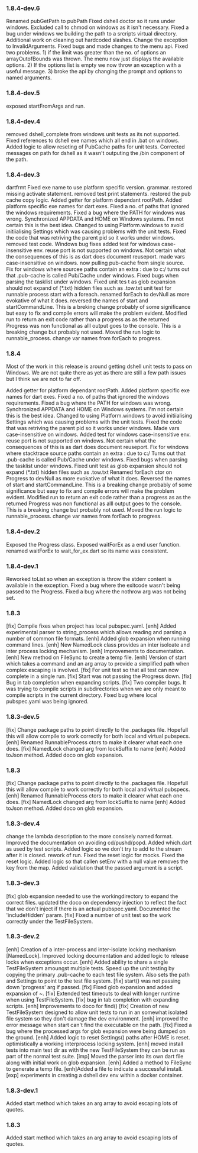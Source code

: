 ### 1.8.4-dev.6
Renamed pubGetPath to pubPath
Fixed dshell doctor so it runs under windows.
Excluded call to chmod on windows as it isn't necessary.
Fixed a bug under windows we building the path to a srcripts virtual directory. 
Additional work on cleaning out hardcoded slashes.
Change the exception to InvalidArguments.
Fixed bugs and made changes to the menu api.
  Fixed two problems. 1) if the limit was greater than the no. of options an arrayOutofBounds was thrown. The menu now just displays the available options. 2) If the options list is empty we now throw an exception with a useful message. 3) broke the api by changing the prompt and options to named arguments.

### 1.8.4-dev.5
exposed startFromArgs and run.

### 1.8.4-dev.4
removed dshell_complete from windows unit tests as its not supported.
Fixed references to dshell exe names which all end in .bat on windows. 
Added logic to allow reseting of PubCache paths for unit tests.
Corrected messages on path for dshell as it wasn't outputing the /bin component of the path.

### 1.8.4-dev.3
dartfrmt
Fixed exe name to use platform specific version.
grammar.
restored missing activate statement.
removed test print statements. restored the pub cache copy logic.
Added getter for platform dependant rootPath. Added platform specific exe names for dart exes. Fixed a no. of paths that ignored the windows requirements. Fixed a bug where the PATH for windows was wrong.
Synchronized APPDATA and HOME on Windows systems. I'm not certain this is the best idea.
Changed to using Platform.windows to avoid initiialising Settings which was causing problems with the unit tests.
Fixed the code that was retriving the parent pid so it works under windows.
removed test code.
Windows bug fixes
added test for windows case-insensitive env.
reuse port is not supported on windows. Not certain what the consequences of this is as dart does document reuseport.
made vars case-insensitive on windows.
now pulling pub-cache from single source.
Fix for windows where sourcee paths contain an extra : due to c:/
turns out that .pub-cache is called Pub/Cache under windows.
Fixed bugs when parsing the tasklist under windows.
Fixed unit tes t as glob expansion should not expand of (*.txt) hidden files such as .tow.txt
unit test for runnable process start with a foreach.
renamed forEach to devNull as more evokative of what it does.
reversed the names of start and startCommandLine. This is a breking change probably of some significance but easy to fix and compile errors will make the problem evident.
Modified run to return an exit code rather than a progress as as the returned Progress was non functional as alll output goes to the console. This is a breaking change but probably not used. Moved the run logic to runnable_process.
change var names from forEach to progress.

### 1.8.4
Most of the work in this release is around getting dshell unit tests to pass on Windows.
We are not quite there as yet as there are still a few path issues but I think we are not to far off.

Added getter for platform dependant rootPath. 
Added platform specific exe names for dart exes. 
Fixed a no. of paths that ignored the windows requirements. 
Fixed a bug where the PATH for windows was wrong.
Synchronized APPDATA and HOME on Windows systems. I'm not certain this is the best idea.
Changed to using Platform.windows to avoid initiialising Settings which was causing problems with the unit tests.
Fixed the code that was retriving the parent pid so it works under windows.
Made vars case-insensitive on windows.
Added test for windows case-insensitive env.
reuse port is not supported on windows. Not certain what the consequences of this is as dart does document reuseport.
Fix for windows where stacktrace source paths contain an extra : due to c:/
Turns out that .pub-cache is called Pub/Cache under windows.
Fixed bugs when parsing the tasklist under windows.
Fixed unit test as glob expansion should not expand (*.txt) hidden files such as .tow.txt
Renamed forEach ctor on Progress to devNull as more evokative of what it does.
Reversed the names of start and startCommandLine. This is a breaking change probably of some significance but easy to fix and compile errors will make the problem evident.
Modified run to return an exit code rather than a progress as as the returned Progress was non functional as alll output goes to the console. This is a breaking change but probably not used. Moved the run logic to runnable_process.
change var names from forEach to progress.

### 1.8.4-dev.2
Exposed the Progress class.
Exposed waitForEx as a end user function.
renamed waitForEx to wait_for_ex.dart so its name was consistent.

### 1.8.4-dev.1
Reworked toList so when an exception is throw the stderr content is available in the exception.
Fixed a bug where the exitcode wasn't being passed to the Progress.
Fixed a bug where the nothrow arg was not being set.

### 1.8.3
[fix] Compile fixes when project has local pubspec.yaml.
[enh] Added experimental parser to string_process which allows reading and parsing a number of common file formats.
[enh] Added glob expansion when running command lines.
[enh] New NamedLock class provides an inter isoloate and inter process locking mechanism.
[enh] Improvements to documentation.
[enh] New method on FileSync to create a temp file.
[enh] Version of start which takes a command and an arg array to provide a simplified path
when complex escaping is involved.
[fix] For unit test so that all test can now complete in a single run.
[fix] Start was not passing the Progress down.
[fix] Bug in tab completion when expanding scripts.
[fix] Two compiler bugs. It was trying to compile scripts in subdirectories when we are only meant to compile scripts in the current directory.  Fixed bug where local pubspec.yaml was being ignored.

### 1.8.3-dev.5
[fix] Change package paths to point directly to the .packages file. Hopefull this will allow compile to work correctly for both local and virtual pubspecs.
[enh] Renamed RunnableProcess ctors to make it clearer what each one does.
[fix] NamedLock changed arg from lockSuffix to name
[enh] Added toJson method. Added doco on glob expansion.

### 1.8.3
[fix] Change package paths to point directly to the .packages file. Hopefull this will allow compile to work correctly for both local and virtual pubspecs.
[enh] Renamed RunnableProcess ctors to make it clearer what each one does.
[fix] NamedLock changed arg from lockSuffix to name
[enh] Added toJson method. Added doco on glob expansion.

### 1.8.3-dev.4
change the lambda description to the more consisely named format.
Improved the documentation on avoiding cd/pushd/popd.
Added which.dart as used by test scripts.
Added logic so we don't try to add to the stream after it is closed.
rework of run.
Fixed the reset logic for mocks.
Fixed the reset logic. Added logic so that callen setEnv with a null value removes the key from the map.
Added validation that the passed argument is a script.

### 1.8.3-dev.3
[fix] glob expansion needed to use the workingdirectory to expand the correct files.
updated the doco on dependency injection to reflect the fact that we don't inject if there is an actual pubspec.yaml.
Documented the 'includeHidden' param.
[fix] Fixed a number of unit test so the work correctly under the TestFileSystem.

### 1.8.3-dev.2
[enh] Creation of a inter-process and inter-isolate locking mechanism [NamedLock]. Improved locking documentation and added logic to release locks when exceptions occur.
[enh] Added ability to share a single TestFileSystem amoungst multiple tests. Speed up the unit testing by copying the primary .pub-cache to each test file system. Also sets the path and Settings to point to the test file system.
[fix] start() was not passing down 'progress' arg if passed.
[fix] Fixed glob expansion and added expansion of ~.
[fix] Extended test timeouts to deal with longer runtime when using TestFileSystem.
[fix] bug in tab completion with expanding scripts.
[enh] Improvements to doco for find()
[fix] Creation of new TestFileSystem designed to allow unit tests to run in an somewhat isolated file system so they don't damage the dev environment.
[enh] improved the error message when start can't find the executable on the path.
[fix] Fixed a bug where the processed args for glob expansion were being dumped on the ground.
[enh] Added logic to reset Settings() paths after HOME is reset.
optimistically a working interprocess locking system.
[enh] moved install tests into main test dir as with the new TestFileSystem they can be run as part of the normal test suite.
[imp] Moved the parser into its own dart file along with initial work on glob expansion.
[enh] Added a method to FileSync to generate a temp file.
[enh]Added a file to indicate a successful install.
[exp] experiments in creating a dshell dev env within a docker container.

### 1.8.3-dev.1
Added start method which takes an arg array to avoid escaping lots of quotes.

### 1.8.3
Added start method which takes an arg array to avoid escaping lots of quotes.

